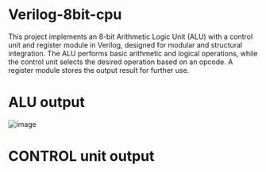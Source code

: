 # Verilog-8bit-cpu
This project implements an 8-bit Arithmetic Logic Unit (ALU) with a control unit and register module in Verilog, designed for modular and structural integration. The ALU performs basic arithmetic and logical operations, while the control unit selects the desired operation based on an opcode. A register module stores the output result for further use.

# ALU output
![image](https://github.com/user-attachments/assets/f3e45350-4db6-4603-806f-a7a3c44b2aad)

# CONTROL unit output

<p>
  <img src="">
</p>

